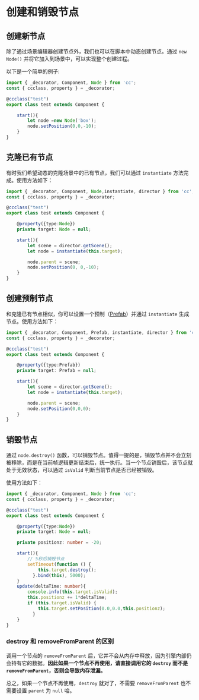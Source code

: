 # 创建和销毁节点

## 创建新节点

除了通过场景编辑器创建节点外，我们也可以在脚本中动态创建节点。通过 `new Node()` 并将它加入到场景中，可以实现整个创建过程。

以下是一个简单的例子:

```typescript
import { _decorator, Component, Node } from 'cc';
const { ccclass, property } = _decorator;

@ccclass("test")
export class test extends Component {

    start(){
        let node =new Node('box');
        node.setPosition(0,0,-10);
    }
}
```

## 克隆已有节点

有时我们希望动态的克隆场景中的已有节点，我们可以通过 `instantiate` 方法完成。使用方法如下：

```typescript
import { _decorator, Component, Node,instantiate, director } from 'cc';
const { ccclass, property } = _decorator;

@ccclass("test")
export class test extends Component {

    @property({type:Node})
    private target: Node = null;

    start(){
        let scene = director.getScene();
        let node = instantiate(this.target);

        node.parent = scene;
        node.setPosition(0, 0,-10);
    }
}
```

## 创建预制节点

和克隆已有节点相似，你可以设置一个预制（[Prefab](..\asset\prefab.md)）并通过 `instantiate` 生成节点。使用方法如下：

```typescript
import { _decorator, Component, Prefab, instantiate, director } from 'cc';
const { ccclass, property } = _decorator;

@ccclass("test")
export class test extends Component {

    @property({type:Prefab})
    private target: Prefab = null;

    start(){
        let scene = director.getScene();
        let node = instantiate(this.target);

        node.parent = scene;
        node.setPosition(0,0,0);
    }
}
```

## 销毁节点

通过 `node.destroy()` 函数，可以销毁节点。值得一提的是，销毁节点并不会立刻被移除，而是在当前帧逻辑更新结束后，统一执行。当一个节点销毁后，该节点就处于无效状态，可以通过 `isValid` 判断当前节点是否已经被销毁。

使用方法如下：

```typescript
import { _decorator, Component, Node } from 'cc';
const { ccclass, property } = _decorator;

@ccclass("test")
export class test extends Component {

    @property({type:Node})
    private target: Node = null;

    private positionz: number = -20;

    start(){
        // 5秒后销毁节点
        setTimeout(function () {
            this.target.destroy();
          }.bind(this), 5000);
    }
    update(deltaTime: number){
        console.info(this.target.isValid);
        this.positionz += 1*deltaTime;
        if (this.target.isValid) {
            this.target.setPosition(0.0,0.0,this.positionz);
          }
    }
}
```

### destroy 和 removeFromParent 的区别

调用一个节点的 `removeFromParent` 后，它并不会从内存中释放，因为引擎内部仍会持有它的数据。**因此如果一个节点不再使用，请直接调用它的 `destroy` 而不是 `removeFromParent`，否则会导致内存泄漏。**

总之，如果一个节点不再使用，`destroy` 就对了，不需要 `removeFromParent` 也不需要设置 `parent` 为 `null` 哈。
